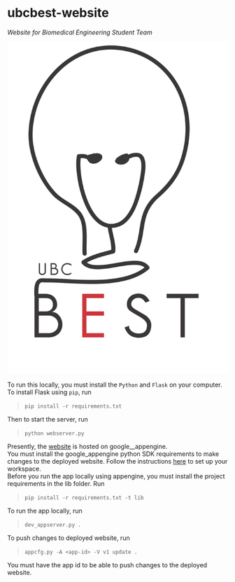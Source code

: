 # ubcbest-website
_Website for Biomedical Engineering Student Team_  

![logo](static/deprecated/img/best-logo.gif)

To run this locally, you must install the `Python` and `Flask` on your
computer.  
To install Flask using `pip`, run  
> ```pip install -r requirements.txt```  

Then to start the server, run  
> ```python webserver.py```  


Presently, the [website](https://ubc-best.appspot.com) is hosted on
google__appengine.  
You must install the google_appengine python SDK requirements to make
changes to the deployed website. Follow the instructions
[here](https://cloud.google.com/appengine/docs/python/getting-started/python-standard-env) 
to set up your workspace.  
Before you run the app locally using appengine, you must install the
project requirements in the lib folder. Run  
> ```pip install -r requirements.txt -t lib```  

To run the app locally, run  
> ```dev_appserver.py .```  

To push changes to deployed website, run  
> ```appcfg.py -A <app-id> -V v1 update .```  

You must have the app id to be able to push changes to the deployed
website.
